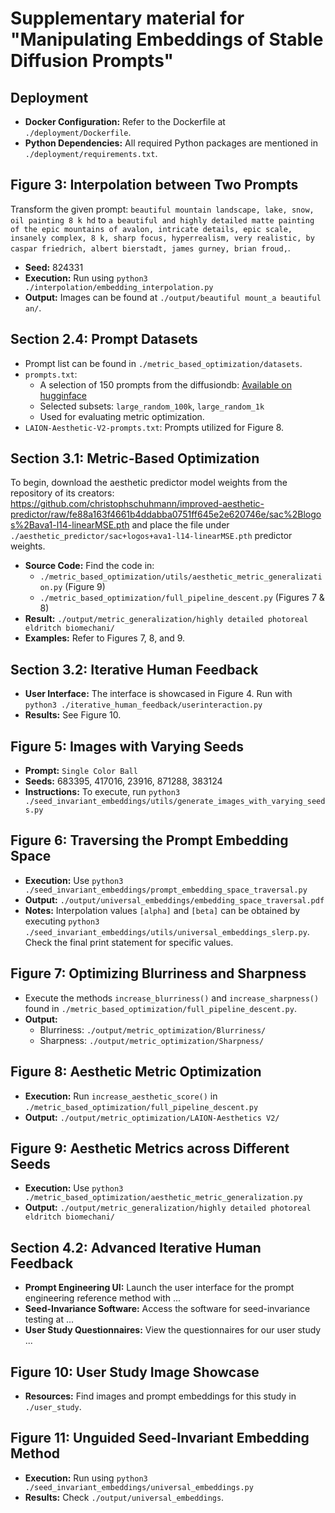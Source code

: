 # Supplementary material for "Manipulating Embeddings of Stable Diffusion Prompts"

## Deployment 
- **Docker Configuration:** Refer to the Dockerfile at `./deployment/Dockerfile`.
- **Python Dependencies:** All required Python packages are mentioned in `./deployment/requirements.txt`.

## **Figure 3**: Interpolation between Two Prompts
Transform the given prompt:
`beautiful mountain landscape, lake, snow, oil painting 8 k hd` 
to 
`a beautiful and highly detailed matte painting of the epic mountains of avalon, intricate details, epic scale, insanely complex, 8 k, sharp focus, hyperrealism, very realistic, by caspar friedrich, albert bierstadt, james gurney, brian froud,`.

- **Seed:** 824331
- **Execution:** Run using `python3 ./interpolation/embedding_interpolation.py`
- **Output:** Images can be found at `./output/beautiful mount_a beautiful an/`.

## Section 2.4: Prompt Datasets
- Prompt list can be found in `./metric_based_optimization/datasets`.
- `prompts.txt`: 
  - A selection of 150 prompts from the diffusiondb: [Available on hugginface](https://huggingface.co/datasets/poloclub/diffusiSondb)
  - Selected subsets: `large_random_100k`, `large_random_1k`
  - Used for evaluating metric optimization.
- `LAION-Aesthetic-V2-prompts.txt`: Prompts utilized for Figure 8.

## Section 3.1: Metric-Based Optimization
To begin, download the aesthetic predictor model weights from the repository of its creators: https://github.com/christophschuhmann/improved-aesthetic-predictor/raw/fe88a163f4661b4ddabba0751ff645e2e620746e/sac%2Blogos%2Bava1-l14-linearMSE.pth and place the file under `./aesthetic_predictor/sac+logos+ava1-l14-linearMSE.pth` predictor weights.

- **Source Code:** Find the code in:
  - `./metric_based_optimization/utils/aesthetic_metric_generalization.py` (Figure 9)
  - `./metric_based_optimization/full_pipeline_descent.py` (Figures 7 & 8)
- **Result:** `./output/metric_generalization/highly detailed photoreal eldritch biomechani/`
- **Examples:** Refer to Figures 7, 8, and 9.

## Section 3.2: Iterative Human Feedback
- **User Interface:** The interface is showcased in Figure 4. Run with `python3 ./iterative_human_feedback/userinteraction.py`
- **Results:** See Figure 10.

## Figure 5: Images with Varying Seeds
- **Prompt:** `Single Color Ball`
- **Seeds:** 683395, 417016, 23916, 871288, 383124
- **Instructions:** To execute, run `python3 ./seed_invariant_embeddings/utils/generate_images_with_varying_seeds.py`

## Figure 6: Traversing the Prompt Embedding Space
- **Execution:** Use `python3 ./seed_invariant_embeddings/prompt_embedding_space_traversal.py`
- **Output:** `./output/universal_embeddings/embedding_space_traversal.pdf`
- **Notes:** Interpolation values `[alpha]` and `[beta]` can be obtained by executing `python3 ./seed_invariant_embeddings/utils/universal_embeddings_slerp.py`. Check the final print statement for specific values.

## Figure 7: Optimizing Blurriness and Sharpness
- Execute the methods `increase_blurriness()` and `increase_sharpness()` found in `./metric_based_optimization/full_pipeline_descent.py`.
- **Output:** 
  - Blurriness: `./output/metric_optimization/Blurriness/`
  - Sharpness: `./output/metric_optimization/Sharpness/`

## Figure 8: Aesthetic Metric Optimization
- **Execution:** Run `increase_aesthetic_score()` in `./metric_based_optimization/full_pipeline_descent.py`
- **Output:** `./output/metric_optimization/LAION-Aesthetics V2/`

## Figure 9: Aesthetic Metrics across Different Seeds
- **Execution:** Use `python3 ./metric_based_optimization/aesthetic_metric_generalization.py`
- **Output:** `./output/metric_generalization/highly detailed photoreal eldritch biomechani/`

## Section 4.2: Advanced Iterative Human Feedback
- **Prompt Engineering UI:** Launch the user interface for the prompt engineering reference method with ...
- **Seed-Invariance Software:** Access the software for seed-invariance testing at ...
- **User Study Questionnaires:** View the questionnaires for our user study ...

## Figure 10: User Study Image Showcase
- **Resources:** Find images and prompt embeddings for this study in `./user_study`.

## Figure 11: Unguided Seed-Invariant Embedding Method
- **Execution:** Run using `python3 ./seed_invariant_embeddings/universal_embeddings.py`
- **Results:** Check `./output/universal_embeddings`.

